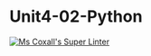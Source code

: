 # Unit4-02-Python
[![Ms Coxall's Super Linter](https://github.com/Miles410/Unit3-08-Python/workflows/Mr%20Coxall's%20Super%20Linter/badge.svg)](https://github.com/Miles410/Unit3-08-Python/actions/)
